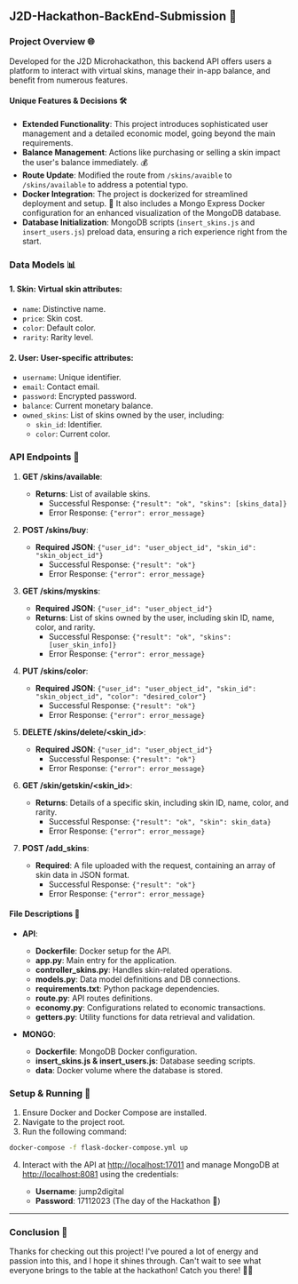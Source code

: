 ## J2D-Hackathon-BackEnd-Submission 🚀

### Project Overview 🌐
Developed for the J2D Microhackathon, this backend API offers users a platform to interact with virtual skins, manage their in-app balance, and benefit from numerous features.

#### Unique Features & Decisions 🛠️
- **Extended Functionality**: This project introduces sophisticated user management and a detailed economic model, going beyond the main requirements.
- **Balance Management**: Actions like purchasing or selling a skin impact the user's balance immediately. 💰
- **Route Update**: Modified the route from `/skins/avaible` to `/skins/available` to address a potential typo.
- **Docker Integration**: The project is dockerized for streamlined deployment and setup. 🐳 It also includes a Mongo Express Docker configuration for an enhanced visualization of the MongoDB database.
- **Database Initialization**: MongoDB scripts (`insert_skins.js` and `insert_users.js`) preload data, ensuring a rich experience right from the start.

### Data Models 📊
#### 1. **Skin**: Virtual skin attributes:
   - `name`: Distinctive name.
   - `price`: Skin cost.
   - `color`: Default color.
   - `rarity`: Rarity level.
  
#### 2. **User**: User-specific attributes:
   - `username`: Unique identifier.
   - `email`: Contact email.
   - `password`: Encrypted password.
   - `balance`: Current monetary balance.
   - `owned_skins`: List of skins owned by the user, including:
     - `skin_id`: Identifier.
     - `color`: Current color.

### API Endpoints 📡
1. **GET /skins/available**: 
   - **Returns**: List of available skins.
     - Successful Response: `{"result": "ok", "skins": [skins_data]}`
     - Error Response: `{"error": error_message}`
  
2. **POST /skins/buy**: 
   - **Required JSON**: `{"user_id": "user_object_id", "skin_id": "skin_object_id"}`
     - Successful Response: `{"result": "ok"}`
     - Error Response: `{"error": error_message}`
   
3. **GET /skins/myskins**: 
   - **Required JSON**: `{"user_id": "user_object_id"}`
   - **Returns**: List of skins owned by the user, including skin ID, name, color, and rarity.
     - Successful Response: `{"result": "ok", "skins": [user_skin_info]}`
     - Error Response: `{"error": error_message}`
  
4. **PUT /skins/color**: 
   - **Required JSON**: `{"user_id": "user_object_id", "skin_id": "skin_object_id", "color": "desired_color"}`
     - Successful Response: `{"result": "ok"}`
     - Error Response: `{"error": error_message}`
  
5. **DELETE /skins/delete/<skin_id>**: 
   - **Required JSON**: `{"user_id": "user_object_id"}`
     - Successful Response: `{"result": "ok"}`
     - Error Response: `{"error": error_message}`
  
6. **GET /skin/getskin/<skin_id>**: 
   - **Returns**: Details of a specific skin, including skin ID, name, color, and rarity.
     - Successful Response: `{"result": "ok", "skin": skin_data}`
     - Error Response: `{"error": error_message}`
  
7. **POST /add_skins**: 
   - **Required**: A file uploaded with the request, containing an array of skin data in JSON format.
     - Successful Response: `{"result": "ok"}`
     - Error Response: `{"error": error_message}`

#### File Descriptions 📂
- **API**:
  - **Dockerfile**: Docker setup for the API.
  - **app.py**: Main entry for the application.
  - **controller_skins.py**: Handles skin-related operations.
  - **models.py**: Data model definitions and DB connections.
  - **requirements.txt**: Python package dependencies.
  - **route.py**: API routes definitions.
  - **economy.py**: Configurations related to economic transactions.
  - **getters.py**: Utility functions for data retrieval and validation.

- **MONGO**:
  - **Dockerfile**: MongoDB Docker configuration.
  - **insert_skins.js & insert_users.js**: Database seeding scripts.
  - **data**: Docker volume where the database is stored.

### Setup & Running 🚦
1. Ensure Docker and Docker Compose are installed.
2. Navigate to the project root.
3. Run the following command:

```bash
docker-compose -f flask-docker-compose.yml up
```

4. Interact with the API at [http://localhost:17011](http://localhost:17011) and manage MongoDB at [http://localhost:8081](http://localhost:8081) using the credentials:

   - **Username**: jump2digital
   - **Password**: 17112023 (The day of the Hackathon 👀)

---

### Conclusion 🎉
Thanks for checking out this project! I've poured a lot of energy and passion into this, and I hope it shines through. Can't wait to see what everyone brings to the table at the hackathon! Catch you there! 🚀🔥
